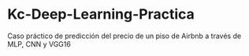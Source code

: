 # Kc-Deep-Learning-Practica
Caso práctico de predicción del precio de un piso de Airbnb a través de MLP, CNN y VGG16
